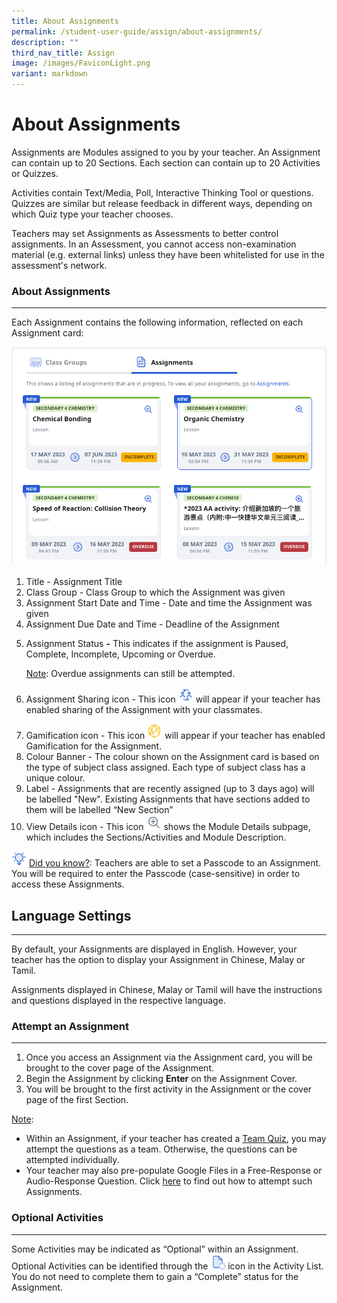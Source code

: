 ```yaml
---
title: About Assignments
permalink: /student-user-guide/assign/about-assignments/
description: ""
third_nav_title: Assign
image: /images/FaviconLight.png
variant: markdown
---
```

<h1 id="about-assignments">About Assignments</h1>
<p>Assignments are Modules assigned to you by your teacher. An Assignment can contain up to 20 Sections. Each section can contain up to 20 Activities or Quizzes. </p>
<p>Activities contain Text/Media, Poll, Interactive Thinking Tool or questions. Quizzes are similar but release feedback in different ways, depending on which Quiz type your teacher chooses.</p>
<p>Teachers may set Assignments as Assessments to better control assignments. In an Assessment, you cannot access non-examination material (e.g. external links) unless they have been whitelisted for use in the assessment's network. </p>
<h3 id="about-assignments">About Assignments</h3>
<hr>
<p>Each Assignment contains the following information, reflected on each Assignment card: </p>
<img src="/images/1Student/AS-AboutAssignment1.png">
<ol>
<li>Title - Assignment Title</li>
<li>Class Group - Class Group to which the Assignment was given</li>
<li>Assignment Start Date and Time - Date and time the Assignment was given</li>
<li>Assignment Due Date and Time - Deadline of the Assignment</li>
<li><p>Assignment Status <strong>-</strong> This indicates if the assignment is Paused, Complete, Incomplete, Upcoming or Overdue. </p>
	<p> <u>Note</u>: Overdue assignments can still be attempted.</p>
</li>
<li><p>Assignment Sharing icon - This icon <img style="width:1.5rem; display: inline;" src="/images/Icons/SharingEnabled.svg"> will appear if your teacher has enabled sharing of the Assignment with your classmates.</p>
</li>
<li>Gamification icon - This icon <img style="width:1.5rem; display: inline;" src="/images/Icons/Game.svg"> will appear if your teacher has enabled Gamification for the Assignment. </li>
<li>Colour Banner - The colour shown on the Assignment card is based on the type of subject class assigned. Each type of subject class has a unique colour.</li>
<li>Label - Assignments that are recently assigned (up to 3 days ago) will be labelled "New". Existing Assignments that have sections added to them will be labelled “New Section”</li>
<li>View Details icon - This icon <img style="width:1.5rem; display: inline;" src="/images/Icons/ViewDetails.svg"> shows the Module Details subpage, which includes the Sections/Activities and Module Description.</li>
</ol>
<p><img style="width:1.5rem; display: inline;" src="/images/Icons/Bulb32.svg"> <u>Did you know?</u>: Teachers are able to set a Passcode to an Assignment. You will be required to enter the Passcode (case-sensitive) in order to access these Assignments.</p>
<h2 id="language-settings">Language Settings</h2>
<hr>
<p>By default, your Assignments are displayed in English. However, your teacher has the option to display your Assignment in Chinese, Malay or Tamil.</p>
<p>Assignments displayed in Chinese, Malay or Tamil will have the instructions and questions displayed in the respective language.</p>
<h3 id="attempt-an-assignment">Attempt an Assignment</h3>
<hr>
<ol>
<li>Once you access an Assignment via the Assignment card, you will be brought to the cover page of the Assignment.</li>
<li>Begin the Assignment by clicking <strong>Enter</strong> on the Assignment Cover.</li>
<li>You will be brought to the first activity in the Assignment or the cover page of the first Section.</li>
</ol>
<p><u>Note</u>: </p>
<ul>
<li>Within an Assignment, if your teacher has created a <a target="_blank" href="/student-user-guide/assess/attempt-a-team-quiz-and-activity/">Team Quiz</a>, you may attempt the questions as a team. Otherwise, the questions can be attempted individually.</li>
<li>Your teacher may also pre-populate Google Files in a Free-Response or Audio-Response Question. Click <a target="_blank" href="/student-user-guide/assign/attempt-google-attached-files/">here</a> to find out how to attempt such Assignments.</li>
</ul>
<h3 id="optional-activities">Optional Activities</h3>
<hr>
<p>Some Activities may be indicated as “Optional” within an Assignment. Optional Activities can be identified through the <img style="width:1.5rem; display: inline;" src="/images/Icons/ActivityOptional32.svg"> icon in the Activity List. You do not need to complete them to gain a “Complete” status for the Assignment.</p>